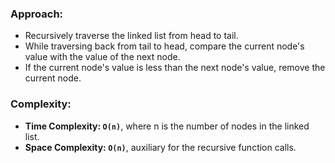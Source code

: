 ### Approach:
- Recursively traverse the linked list from head to tail.
- While traversing back from tail to head, compare the current node's value with the value of the next node.
- If the current node's value is less than the next node's value, remove the current node.
​
### Complexity:
- **Time Complexity: `O(n)`**, where n is the number of nodes in the linked list.
- **Space Complexity: `O(n)`**, auxiliary for the recursive function calls.